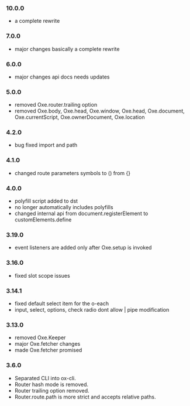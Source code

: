 ### 10.0.0
- a complete rewrite

### 7.0.0
- major changes basically a complete rewrite

### 6.0.0
- major changes api docs needs updates

### 5.0.0
- removed Oxe.router.trailing option
- removed Oxe.body, Oxe.head, Oxe.window, Oxe.head, Oxe.document, Oxe.currentScript, Oxe.ownerDocument, Oxe.location

### 4.2.0
- bug fixed import and path

### 4.1.0
- changed route parameters symbols to () from {}

### 4.0.0
- polyfill script added to dst
- no longer automatically includes polyfills
- changed internal api from document.registerElement to customElements.define

### 3.19.0
- event listeners are added only after Oxe.setup is invoked

### 3.16.0
- fixed slot scope issues

### 3.14.1
- fixed default select item for the o-each
- input, select, options, check radio dont allow | pipe modification

### 3.13.0
- removed Oxe.Keeper
- major Oxe.fetcher changes
- made Oxe.fetcher promised

### 3.6.0
- Separated CLI into ox-cli.
- Router hash mode is removed.
- Router trailing option removed.
- Router.route.path is more strict and accepts relative paths.
